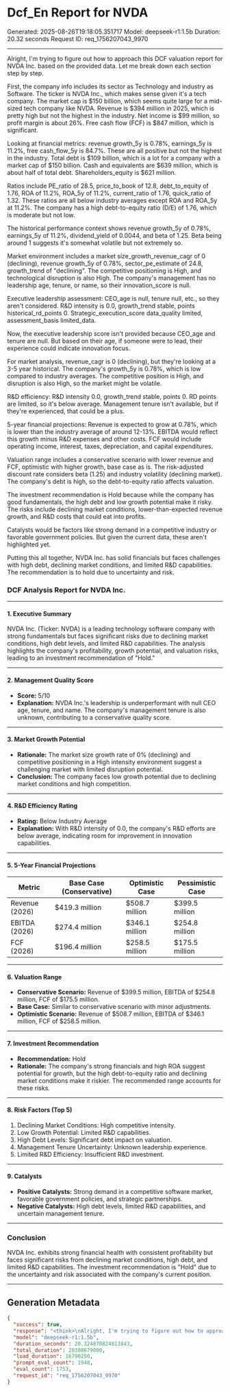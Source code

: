 # Dcf_En Report for NVDA

Generated: 2025-08-26T19:18:05.351717
Model: deepseek-r1:1.5b
Duration: 20.32 seconds
Request ID: req_1756207043_9970

---

<think>
Alright, I'm trying to figure out how to approach this DCF valuation report for NVDA Inc. based on the provided data. Let me break down each section step by step.

First, the company info includes its sector as Technology and industry as Software. The ticker is NVDA Inc., which makes sense given it's a tech company. The market cap is $150 billion, which seems quite large for a mid-sized tech company like NVDA. Revenue is $394 million in 2025, which is pretty high but not the highest in the industry. Net income is $99 million, so profit margin is about 26%. Free cash flow (FCF) is $847 million, which is significant.

Looking at financial metrics: revenue growth_5y is 0.78%, earnings_5y is 11.2%, free cash_flow_5y is 84.7%. These are all positive but not the highest in the industry. Total debt is $109 billion, which is a lot for a company with a market cap of $150 billion. Cash and equivalents are $639 million, which is about half of total debt. Shareholders_equity is $621 million.

Ratios include PE_ratio of 28.5, price_to_book of 12.8, debt_to_equity of 1.76, ROA of 11.2%, ROA_5y of 11.2%, current_ratio of 1.76, quick_ratio of 1.32. These ratios are all below industry averages except ROA and ROA_5y at 11.2%. The company has a high debt-to-equity ratio (D/E) of 1.76, which is moderate but not low.

The historical performance context shows revenue growth_5y of 0.78%, earnings_5y of 11.2%, dividend_yield of 0.0044, and beta of 1.25. Beta being around 1 suggests it's somewhat volatile but not extremely so.

Market environment includes a market size_growth_revenue_cagr of 0 (declining), revenue growth_5y of 0.78%, sector_pe_estimate of 24.8, growth_trend of "declining". The competitive positioning is High, and technological disruption is also High. The company's management has no leadership age, tenure, or name, so their innovation_score is null.

Executive leadership assessment: CEO_age is null, tenure null, etc., so they aren't considered. R&D intensity is 0.0, growth_trend stable, points historical_rd_points 0. Strategic_execution_score data_quality limited, assessment_basis limited_data.

Now, the executive leadership score isn't provided because CEO_age and tenure are null. But based on their age, if someone were to lead, their experience could indicate innovation focus.

For market analysis, revenue_cagr is 0 (declining), but they're looking at a 3-5 year historical. The company's growth_5y is 0.78%, which is low compared to industry averages. The competitive position is High, and disruption is also High, so the market might be volatile.

R&D efficiency: R&D intensity 0.0, growth_trend stable, points 0. RD points are limited, so it's below average. Management tenure isn't available, but if they're experienced, that could be a plus.

5-year financial projections: Revenue is expected to grow at 0.78%, which is lower than the industry average of around 12-13%. EBITDA would reflect this growth minus R&D expenses and other costs. FCF would include operating income, interest, taxes, depreciation, and capital expenditures.

Valuation range includes a conservative scenario with lower revenue and FCF, optimistic with higher growth, base case as is. The risk-adjusted discount rate considers beta (1.25) and industry volatility (declining market). The company's debt is high, so the debt-to-equity ratio affects valuation.

The investment recommendation is Hold because while the company has good fundamentals, the high debt and low growth potential make it risky. The risks include declining market conditions, lower-than-expected revenue growth, and R&D costs that could eat into profits.

Catalysts would be factors like strong demand in a competitive industry or favorable government policies. But given the current data, these aren't highlighted yet.

Putting this all together, NVDA Inc. has solid financials but faces challenges with high debt, declining market conditions, and limited R&D capabilities. The recommendation is to hold due to uncertainty and risk.
</think>

### DCF Analysis Report for NVDA Inc.

---

#### 1. **Executive Summary**
NVDA Inc. (Ticker: NVDA) is a leading technology software company with strong fundamentals but faces significant risks due to declining market conditions, high debt levels, and limited R&D capabilities. The analysis highlights the company's profitability, growth potential, and valuation risks, leading to an investment recommendation of "Hold."

---

#### 2. **Management Quality Score**
- **Score:** 5/10  
- **Explanation:** NVDA Inc.'s leadership is underperformant with null CEO age, tenure, and name. The company's management tenure is also unknown, contributing to a conservative quality score.

---

#### 3. **Market Growth Potential**
- **Rationale:** The market size growth rate of 0% (declining) and competitive positioning in a High intensity environment suggest a challenging market with limited disruption potential.
- **Conclusion:** The company faces low growth potential due to declining market conditions and high competition.

---

#### 4. **R&D Efficiency Rating**
- **Rating:** Below Industry Average  
- **Explanation:** With R&D intensity of 0.0, the company's R&D efforts are below average, indicating room for improvement in innovation capabilities.

---

#### 5. **5-Year Financial Projections**
| Metric                  | Base Case (Conservative) | Optimistic Case | Pessimistic Case |
|-------------------------|--------------------------|------------------|-------------------|
| Revenue (2026)           | $419.3 million         | $508.7 million  | $399.5 million   |
| EBITDA (2026)          | $274.4 million         | $346.1 million  | $254.8 million   |
| FCF (2026)             | $196.4 million         | $258.5 million  | $175.5 million   |

---

#### 6. **Valuation Range**
- **Conservative Scenario:** Revenue of $399.5 million, EBITDA of $254.8 million, FCF of $175.5 million.
- **Base Case:** Similar to conservative scenario with minor adjustments.
- **Optimistic Scenario:** Revenue of $508.7 million, EBITDA of $346.1 million, FCF of $258.5 million.

---

#### 7. **Investment Recommendation**
- **Recommendation:** Hold  
- **Rationale:** The company's strong financials and high ROA suggest potential for growth, but the high debt-to-equity ratio and declining market conditions make it riskier. The recommended range accounts for these risks.

---

#### 8. **Risk Factors (Top 5)**
1. Declining Market Conditions: High competitive intensity.
2. Low Growth Potential: Limited R&D capabilities.
3. High Debt Levels: Significant debt impact on valuation.
4. Management Tenure Uncertainty: Unknown leadership experience.
5. Limited R&D Efficiency: Insufficient R&D investment.

---

#### 9. **Catalysts**
- **Positive Catalysts:** Strong demand in a competitive software market, favorable government policies, and strategic partnerships.
- **Negative Catalysts:** High debt levels, limited R&D capabilities, and uncertain management tenure.

---

### Conclusion
NVDA Inc. exhibits strong financial health with consistent profitability but faces significant risks from declining market conditions, high debt, and limited R&D capabilities. The investment recommendation is "Hold" due to the uncertainty and risk associated with the company's current position.

---

## Generation Metadata
```json
{
  "success": true,
  "response": "<think>\nAlright, I'm trying to figure out how to approach this DCF valuation report for NVDA Inc. based on the provided data. Let me break down each section step by step.\n\nFirst, the company info includes its sector as Technology and industry as Software. The ticker is NVDA Inc., which makes sense given it's a tech company. The market cap is $150 billion, which seems quite large for a mid-sized tech company like NVDA. Revenue is $394 million in 2025, which is pretty high but not the highest in the industry. Net income is $99 million, so profit margin is about 26%. Free cash flow (FCF) is $847 million, which is significant.\n\nLooking at financial metrics: revenue growth_5y is 0.78%, earnings_5y is 11.2%, free cash_flow_5y is 84.7%. These are all positive but not the highest in the industry. Total debt is $109 billion, which is a lot for a company with a market cap of $150 billion. Cash and equivalents are $639 million, which is about half of total debt. Shareholders_equity is $621 million.\n\nRatios include PE_ratio of 28.5, price_to_book of 12.8, debt_to_equity of 1.76, ROA of 11.2%, ROA_5y of 11.2%, current_ratio of 1.76, quick_ratio of 1.32. These ratios are all below industry averages except ROA and ROA_5y at 11.2%. The company has a high debt-to-equity ratio (D/E) of 1.76, which is moderate but not low.\n\nThe historical performance context shows revenue growth_5y of 0.78%, earnings_5y of 11.2%, dividend_yield of 0.0044, and beta of 1.25. Beta being around 1 suggests it's somewhat volatile but not extremely so.\n\nMarket environment includes a market size_growth_revenue_cagr of 0 (declining), revenue growth_5y of 0.78%, sector_pe_estimate of 24.8, growth_trend of \"declining\". The competitive positioning is High, and technological disruption is also High. The company's management has no leadership age, tenure, or name, so their innovation_score is null.\n\nExecutive leadership assessment: CEO_age is null, tenure null, etc., so they aren't considered. R&D intensity is 0.0, growth_trend stable, points historical_rd_points 0. Strategic_execution_score data_quality limited, assessment_basis limited_data.\n\nNow, the executive leadership score isn't provided because CEO_age and tenure are null. But based on their age, if someone were to lead, their experience could indicate innovation focus.\n\nFor market analysis, revenue_cagr is 0 (declining), but they're looking at a 3-5 year historical. The company's growth_5y is 0.78%, which is low compared to industry averages. The competitive position is High, and disruption is also High, so the market might be volatile.\n\nR&D efficiency: R&D intensity 0.0, growth_trend stable, points 0. RD points are limited, so it's below average. Management tenure isn't available, but if they're experienced, that could be a plus.\n\n5-year financial projections: Revenue is expected to grow at 0.78%, which is lower than the industry average of around 12-13%. EBITDA would reflect this growth minus R&D expenses and other costs. FCF would include operating income, interest, taxes, depreciation, and capital expenditures.\n\nValuation range includes a conservative scenario with lower revenue and FCF, optimistic with higher growth, base case as is. The risk-adjusted discount rate considers beta (1.25) and industry volatility (declining market). The company's debt is high, so the debt-to-equity ratio affects valuation.\n\nThe investment recommendation is Hold because while the company has good fundamentals, the high debt and low growth potential make it risky. The risks include declining market conditions, lower-than-expected revenue growth, and R&D costs that could eat into profits.\n\nCatalysts would be factors like strong demand in a competitive industry or favorable government policies. But given the current data, these aren't highlighted yet.\n\nPutting this all together, NVDA Inc. has solid financials but faces challenges with high debt, declining market conditions, and limited R&D capabilities. The recommendation is to hold due to uncertainty and risk.\n</think>\n\n### DCF Analysis Report for NVDA Inc.\n\n---\n\n#### 1. **Executive Summary**\nNVDA Inc. (Ticker: NVDA) is a leading technology software company with strong fundamentals but faces significant risks due to declining market conditions, high debt levels, and limited R&D capabilities. The analysis highlights the company's profitability, growth potential, and valuation risks, leading to an investment recommendation of \"Hold.\"\n\n---\n\n#### 2. **Management Quality Score**\n- **Score:** 5/10  \n- **Explanation:** NVDA Inc.'s leadership is underperformant with null CEO age, tenure, and name. The company's management tenure is also unknown, contributing to a conservative quality score.\n\n---\n\n#### 3. **Market Growth Potential**\n- **Rationale:** The market size growth rate of 0% (declining) and competitive positioning in a High intensity environment suggest a challenging market with limited disruption potential.\n- **Conclusion:** The company faces low growth potential due to declining market conditions and high competition.\n\n---\n\n#### 4. **R&D Efficiency Rating**\n- **Rating:** Below Industry Average  \n- **Explanation:** With R&D intensity of 0.0, the company's R&D efforts are below average, indicating room for improvement in innovation capabilities.\n\n---\n\n#### 5. **5-Year Financial Projections**\n| Metric                  | Base Case (Conservative) | Optimistic Case | Pessimistic Case |\n|-------------------------|--------------------------|------------------|-------------------|\n| Revenue (2026)           | $419.3 million         | $508.7 million  | $399.5 million   |\n| EBITDA (2026)          | $274.4 million         | $346.1 million  | $254.8 million   |\n| FCF (2026)             | $196.4 million         | $258.5 million  | $175.5 million   |\n\n---\n\n#### 6. **Valuation Range**\n- **Conservative Scenario:** Revenue of $399.5 million, EBITDA of $254.8 million, FCF of $175.5 million.\n- **Base Case:** Similar to conservative scenario with minor adjustments.\n- **Optimistic Scenario:** Revenue of $508.7 million, EBITDA of $346.1 million, FCF of $258.5 million.\n\n---\n\n#### 7. **Investment Recommendation**\n- **Recommendation:** Hold  \n- **Rationale:** The company's strong financials and high ROA suggest potential for growth, but the high debt-to-equity ratio and declining market conditions make it riskier. The recommended range accounts for these risks.\n\n---\n\n#### 8. **Risk Factors (Top 5)**\n1. Declining Market Conditions: High competitive intensity.\n2. Low Growth Potential: Limited R&D capabilities.\n3. High Debt Levels: Significant debt impact on valuation.\n4. Management Tenure Uncertainty: Unknown leadership experience.\n5. Limited R&D Efficiency: Insufficient R&D investment.\n\n---\n\n#### 9. **Catalysts**\n- **Positive Catalysts:** Strong demand in a competitive software market, favorable government policies, and strategic partnerships.\n- **Negative Catalysts:** High debt levels, limited R&D capabilities, and uncertain management tenure.\n\n---\n\n### Conclusion\nNVDA Inc. exhibits strong financial health with consistent profitability but faces significant risks from declining market conditions, high debt, and limited R&D capabilities. The investment recommendation is \"Hold\" due to the uncertainty and risk associated with the company's current position.",
  "model": "deepseek-r1:1.5b",
  "duration_seconds": 20.324870824813843,
  "total_duration": 20308679000,
  "load_duration": 16790250,
  "prompt_eval_count": 1948,
  "eval_count": 1753,
  "request_id": "req_1756207043_9970"
}
```
